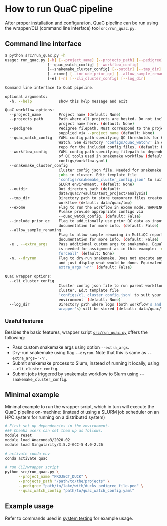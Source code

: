 # How to run QuaC pipeline

After [proper installation and configuration](./installation_configuration.md), QuaC pipeline can be run using the
wrapper/CLI (command line interface) tool `src/run_quac.py`.

## Command line interface

```sh
$ python src/run_quac.py -h
usage: run_quac.py [-h] [--project_name] [--projects_path] [--pedigree]
                   [--quac_watch_config] [--workflow_config]
                   [--snakemake_cluster_config] [--outdir] [--tmp_dir]
                   [--exome] [--include_prior_qc] [--allow_sample_renaming]
                   [-e] [-n] [--cli_cluster_config] [--log_dir]

Command line interface to QuaC pipeline.

optional arguments:
  -h, --help            show this help message and exit

QuaC workflow options:
  --project_name        Project name (default: None)
  --projects_path       Path where all projects are hosted. Do not include
                        project name here. (default: None)
  --pedigree            Pedigree filepath. Must correspond to the project
                        supplied via --project_name (default: None)
  --quac_watch_config   YAML config path specifying QC thresholds for QuaC-
                        Watch. See directory 'configs/quac_watch/' in quac
                        repo for the included config files. (default: None)
  --workflow_config     YAML config path specifying filepath to dependencies
                        of QC tools used in snakemake workflow (default:
                        configs/workflow.yaml)
  --snakemake_cluster_config
                        Cluster config json file. Needed for snakemake to run
                        jobs in cluster. Edit template file
                        'configs/snakemake_cluster_config.json' to suit your
                        SLURM environment. (default: None)
  --outdir              Out directory path (default:
                        data/quac/results/test_project/analysis)
  --tmp_dir             Directory path to store temporary files created by the
                        workflow (default: data/quac/tmp)
  --exome               Flag to run the workflow in exome mode. WARNING:
                        Please provide appropriate configs via
                        --quac_watch_config. (default: False)
  --include_prior_qc    Flag to additionally use prior QC data as input. See
                        documentation for more info. (default: False)
  --allow_sample_renaming
                        Flag to allow sample renaming in MultiQC report. See
                        documentation for more info. (default: False)
  -e , --extra_args     Pass additional custom args to snakemake. Equal symbol
                        is needed for assignment as in this example: -e='--
                        forceall' (default: None)
  -n, --dryrun          Flag to dry-run snakemake. Does not execute anything,
                        and just display what would be done. Equivalent to '--
                        extra_args "-n"' (default: False)

QuaC wrapper options:
  --cli_cluster_config
                        Cluster config json file to run parent workflow job in
                        cluster. Edit template file
                        'configs/cli_cluster_config.json' to suit your SLURM
                        environment. (default: None)
  --log_dir             Directory path where logs (both workflow's and
                        wrapper's) will be stored (default: data/quac/logs)
```

### Useful features

Besides the basic features, wrapper script [`src/run_quac.py`](../src/run_quac.py) offers the following:

- Pass custom snakemake args using option `--extra_args`.
- Dry-run snakemake using flag `--dryrun`. Note that this is same as `--extra_args='-n'`.
- Submit snakemake process to Slurm, instead of running it locally, using `--cli_cluster_config`. 
- Submit jobs triggered by snakemake workflow to Slurm using `--snakemake_cluster_config`.

## Minimal example

Minimal example to run the wrapper script, which in turn will execute the QuaC pipeline on-machine: (instead of using a
SLURM job scheduler on an HPC system for running on a distributed system)

```sh
# First set up dependencies in the environment. 
### Cheaha users can set them up as follows. 
module reset
module load Anaconda3/2020.02
module load Singularity/3.5.2-GCC-5.4.0-2.26

# activate conda env
conda activate quac

# run CLI/wrapper script
python src/run_quac.py \
      --project_name "PROJECT_DUCK" \
      --projects_path "/path/to/the/projects" \
      --pedigree "path/to/lake/with/ducks_pedigree_file.ped" \
      --quac_watch_config "path/to/quac_watch_config.yaml"
```

## Example usage

Refer to commands used in [system testing](./system_testing.md) for example usage.
